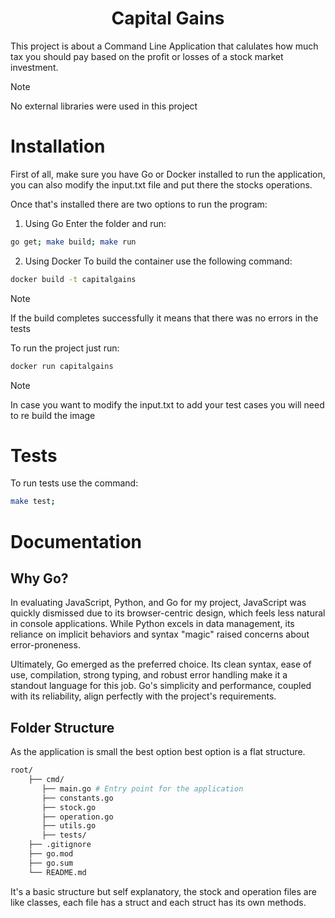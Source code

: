 <div align="center">
    <h1>
        Capital Gains
    </h1>
</div>

This project is about a Command Line Application that calulates how much tax
you should pay based on the profit or losses of a stock market investment.

> [!NOTE]
> No external libraries were used in this project

# Installation

First of all, make sure you have Go or Docker installed to run the application,
you can also modify the input.txt file and put there the stocks operations.

Once that's installed there are two options to run the program:

1. Using Go
Enter the folder and run:

``` bash
go get; make build; make run
```

2. Using Docker
To build the container use the following command:

```bash
docker build -t capitalgains
```

> [!NOTE]
> If the build completes successfully it means that there was no
> errors in the tests

To run the project just run:

```bash
docker run capitalgains
```

> [!NOTE]
> In case you want to modify the input.txt to add your test cases
> you will need to re build the image

# Tests

To run tests use the command:

```bash
make test;
```

# Documentation

## Why Go?

In evaluating JavaScript, Python, and Go for my project, JavaScript was quickly
dismissed due to its browser-centric design, which feels less natural in console
applications. While Python excels in data management, its reliance on implicit
behaviors and syntax "magic" raised concerns about error-proneness.

Ultimately, Go emerged as the preferred choice. Its clean syntax, ease of use,
compilation, strong typing, and robust error handling make it a standout
language for this job. Go's simplicity and performance, coupled with its
reliability, align perfectly with the project's requirements.

## Folder Structure

As the application is small the best option best option is a flat structure.

``` bash
root/
    ├── cmd/
       ├── main.go # Entry point for the application
       ├── constants.go
       ├── stock.go
       ├── operation.go
       ├── utils.go
       ├── tests/
    ├── .gitignore
    ├── go.mod
    ├── go.sum
    └── README.md
```

It's a basic structure but self explanatory, the stock and operation files
are like classes, each file has a struct and each struct has its own methods.
